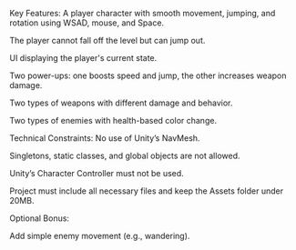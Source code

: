 Key Features:
A player character with smooth movement, jumping, and rotation using WSAD, mouse, and Space.

The player cannot fall off the level but can jump out.

UI displaying the player's current state.

Two power-ups: one boosts speed and jump, the other increases weapon damage.

Two types of weapons with different damage and behavior.

Two types of enemies with health-based color change.

Technical Constraints:
No use of Unity’s NavMesh.

Singletons, static classes, and global objects are not allowed.

Unity’s Character Controller must not be used.

Project must include all necessary files and keep the Assets folder under 20MB.

Optional Bonus:

Add simple enemy movement (e.g., wandering).